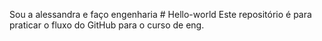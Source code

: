 Sou a alessandra e faço engenharia # Hello-world
Este repositório é para praticar o fluxo do GitHub para o curso de eng.
